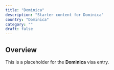 ```yaml
---
title: "Dominica"
description: "Starter content for Dominica"
country: "Dominica"
category: ""
draft: false
---
```


## Overview

This is a placeholder for the **Dominica** visa entry.
